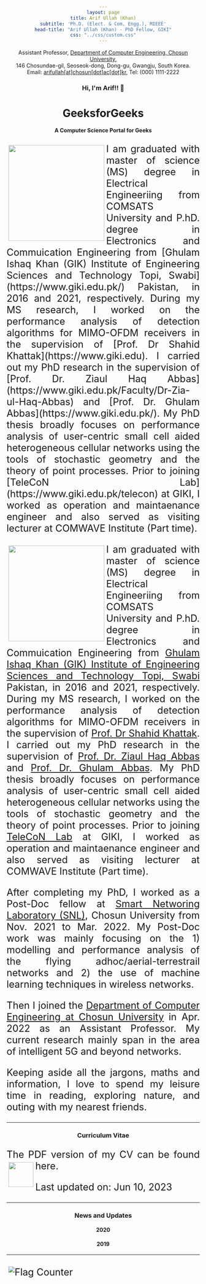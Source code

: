 ```yaml
---
layout: page
title: Arif Ullah (Khan)
subtitle: 'Ph.D. (Elect. & Com. Engg.), MIEEE'
head-title: "Arif Ullah (Khan) - PhD Fellow, GIKI"
css: "../css/custom.css"
---
```

<html lang="en">
<head>

  <meta name="viewport" content="width=device-width, initial-scale=1">
  <link rel="stylesheet" href="http://maxcdn.bootstrapcdn.com/bootstrap/3.3.6/css/bootstrap.min.css">
  <script src="https://ajax.googleapis.com/ajax/libs/jquery/1.12.4/jquery.min.js"></script>
  <script src="http://maxcdn.bootstrapcdn.com/bootstrap/3.3.6/js/bootstrap.min.js"></script>
</head>
<body>
    <div class="row">
        <div class="col-md-3"></div>
        <div class="col-md-7">
          <div class="row"> 
          Assistant Professor, <a href="#" class="https://eng.chosun.ac.kr/eng/index.do">Department of Computer Engineering, Chosun University,</a>
            </div>
          <div class="row"> 
          146 Chosundae-gil, Seoseok-dong, Dong-gu, Gwangju, South Korea. 
            </div>
          <div class="row"> 
          Email: <a href="#" class="mailto: arifullag@chosun.ac.kr">arifullah[at]chosun[dot]ac[dot]kr</a>, Tel: (000) 1111-2222
        </div>
        </div>
  </div>
</body>
</html>

### Hi, I'm Arif!! 👋


<html> 
<head> 
  <title> 
    Wrapping an Image with the text 
  </title> 
  <style> 
    body { 
      margin: 20px; 
      text-align: center; 
    } 
  
    h1 { 
      color: green; 
    } 
  
    img { 
      float: left; 
      margin: 5px; 
    } 
  
    p { 
      text-align: justify; 
      font-size: 25px; 
    } 
  </style> 
</head> 
<body> 
  <h1>GeeksforGeeks</h1> 
  <b> 
    A Computer Science 
    Portal for Geeks 
  </b> 
  <div class="square"> 
    <div> 
      <img align="right" src="../img/arifnnew.jpg" height="250px">
    </div> 
      
<p> 
I am graduated with master of science (MS) degree in Electrical Engineeriing from COMSATS University and P.hD. degree in Electronics and Commuication Engineering from [Ghulam Ishaq Khan (GIK) Institute of Engineering Sciences and Technology Topi, Swabi](https://www.giki.edu.pk/) Pakistan, in 2016 and 2021, respectively. During my MS research, I worked on the performance analysis of detection algorithms for MIMO-OFDM receivers in the supervision of [Prof. Dr Shahid Khattak](https://www.giki.edu). I carried out my PhD research in the supervision of [Prof. Dr. Ziaul Haq Abbas](https://www.giki.edu.pk/Faculty/Dr-Zia-ul-Haq-Abbas) and [Prof. Dr. Ghulam Abbas](https://www.giki.edu.pk/). My PhD thesis broadly focuses on performance analysis of user-centric small cell aided heterogeneous cellular networks using the tools of stochastic geometry and the theory of point processes. Prior to joining [TeleCoN Lab](https://www.giki.edu.pk/telecon) at GIKI, I worked as operation and maintaenance engineer and also served as visiting lecturer at COMWAVE Institute (Part time).
    </p> 
  
  </div> 
</body> 
</html>


      
<img align="right" src="../img/arifnnew.jpg" height="250px">

I am graduated with master of science (MS) degree in Electrical Engineeriing from COMSATS University and P.hD. degree in Electronics and Commuication Engineering from [Ghulam Ishaq Khan (GIK) Institute of Engineering Sciences and Technology Topi, Swabi](https://www.giki.edu.pk/) Pakistan, in 2016 and 2021, respectively. During my MS research, I worked on the performance analysis of detection algorithms for MIMO-OFDM receivers in the supervision of [Prof. Dr Shahid Khattak](https://www.giki.edu). I carried out my PhD research in the supervision of [Prof. Dr. Ziaul Haq Abbas](https://www.giki.edu.pk/Faculty/Dr-Zia-ul-Haq-Abbas) and [Prof. Dr. Ghulam Abbas](https://www.giki.edu.pk/). My PhD thesis broadly focuses on performance analysis of user-centric small cell aided heterogeneous cellular networks using the tools of stochastic geometry and the theory of point processes. Prior to joining [TeleCoN Lab](https://www.giki.edu.pk/telecon) at GIKI, I worked as operation and maintaenance engineer and also served as visiting lecturer at COMWAVE Institute (Part time).

After completing my PhD, I worked as a Post-Doc fellow at [Smart Networing Laboratory (SNL)](https://www.giki.edu), Chosun University from Nov. 2021 to Mar. 2022. My Post-Doc work was mainly focusing on the 1) modelling and performance analysis of the flying adhoc/aerial-terrestrail networks and 2) the use of machine learning techniques in wireless networks. 

Then I joined the [Department of Computer Engineering at Chosun University](https://www.chosun.ac.kr) in Apr. 2022 as an Assistant Professor. My current research mainly span in the area of intelligent 5G and beyond networks.


Keeping aside all the jargons, maths and information, I love to spend my leisure time in reading, exploring nature, and outing with my nearest friends.
 
 ----

### Curriculum Vitae
The PDF version of my CV can be found here.
[<img src="../img/cvicon.jpg" height="65px">](https://arifkhaan.github.io/books/Arif-CV.pdf)

Last updated on: Jun 10, 2023

 ----
### News and Updates

#### 2020

#### 2019

----

<a href="https://info.flagcounter.com/2S2r"><img src="https://s04.flagcounter.com/count/2S2r/bg_FFFFFF/txt_000000/border_CCCCCC/columns_8/maxflags_40/viewers_0/labels_1/pageviews_1/flags_0/percent_0/" alt="Flag Counter" border="0"></a>
